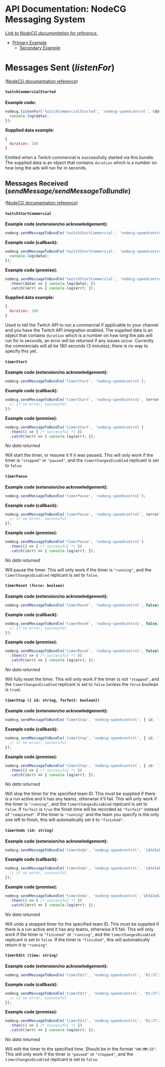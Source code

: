 # API Documentation: NodeCG Messaging System

*[Link to NodeCG documentation for reference.](https://nodecg.com/NodeCG.html#Replicant)*

- [Primary Example](#example)
  - [Secondary Example](#example)


# Messages Sent (*listenFor*)
([NodeCG documentation reference](https://nodecg.com/NodeCG.html#listenFor))

#### `twitchCommercialStarted`

**Example code:**
```javascript
nodecg.listenFor('twitchCommercialStarted', 'nodecg-speedcontrol', (data) => {
  console.log(data);
});
```
**Supplied data example:**
```javascript
{
  duration: 180
}
```

Emitted when a Twitch commercial is successfully started via this bundle. The supplied data is an object that contains `duration` which is a number on how long the ads will run for in seconds.


## Messages Received (*sendMessage/sendMessageToBundle*)
([NodeCG documentation reference](https://nodecg.com/NodeCG.html#sendMessageToBundle))

#### `twitchStartCommercial`

**Example code (extension/no acknowledgement):**
```javascript
nodecg.sendMessageToBundle('twitchStartCommercial', 'nodecg-speedcontrol');
```
**Example code (callback):**
```javascript
nodecg.sendMessageToBundle('twitchStartCommercial', 'nodecg-speedcontrol', (error, data) => {
  console.log(data);
});
```
**Example code (promise):**
```javascript
nodecg.sendMessageToBundle('twitchStartCommercial', 'nodecg-speedcontrol')
  .then((data) => { console.log(data); })
  .catch((err) => { console.log(err); });
```
**Supplied data example:**
```javascript
{
  duration: 180
}
```

Used to tell the Twitch API to run a commercial if applicable to your channel and you have the Twitch API integration enabled. The supplied data is an object that contains `duration` which is a number on how long the ads will run for in seconds, an error will be returned if any issues occur. Currently the commercials will all be 180 seconds (3 minutes); there is no way to specify this yet.

#### `timerStart`

**Example code (extension/no acknowledgement):**
```javascript
nodecg.sendMessageToBundle('timerStart', 'nodecg-speedcontrol');
```
**Example code (callback):**
```javascript
nodecg.sendMessageToBundle('timerStart', 'nodecg-speedcontrol', (error) => {
  // if no error, successful
});
```
**Example code (promise):**
```javascript
nodecg.sendMessageToBundle('timerStart', 'nodecg-speedcontrol')
  .then(() => { /* successful */ })
  .catch((err) => { console.log(err); });
```
*No data returned*

Will start the timer, or resume it if it was paused. This will only work if the timer is `"stopped"` or `"paused"`, and the `timerChangesDisabled` replicant is set to `false`.

#### `timerPause`

**Example code (extension/no acknowledgement):**
```javascript
nodecg.sendMessageToBundle('timerPause', 'nodecg-speedcontrol');
```
**Example code (callback):**
```javascript
nodecg.sendMessageToBundle('timerPause', 'nodecg-speedcontrol', (error) => {
  // if no error, successful
});
```
**Example code (promise):**
```javascript
nodecg.sendMessageToBundle('timerPause', 'nodecg-speedcontrol')
  .then(() => { /* successful */ })
  .catch((err) => { console.log(err); });
```
*No data returned*

Will pause the timer. This will only work if the timer is `"running"`, and the `timerChangesDisabled` replicant is set to `false`.

#### `timerReset (force: boolean)`

**Example code (extension/no acknowledgement):**
```javascript
nodecg.sendMessageToBundle('timerReset', 'nodecg-speedcontrol', false);
```
**Example code (callback):**
```javascript
nodecg.sendMessageToBundle('timerReset', 'nodecg-speedcontrol', false, (error) => {
  // if no error, successful
});
```
**Example code (promise):**
```javascript
nodecg.sendMessageToBundle('timerReset', 'nodecg-speedcontrol', false)
  .then(() => { /* successful */ })
  .catch((err) => { console.log(err); });
```
*No data returned*

Will fully reset the timer. This will only work if the timer is not `"stopped"`, and the `timerChangesDisabled` replicant is set to `false` (unless the `force` boolean is `true`).

#### `timerStop ({ id: string, forfeit: boolean})`

**Example code (extension/no acknowledgement):**
```javascript
nodecg.sendMessageToBundle('timerStop', 'nodecg-speedcontrol', { id: '18341eb2-eb45-4184-98f6-e74baafaf71a', forfeit: false });
```
**Example code (callback):**
```javascript
nodecg.sendMessageToBundle('timerStop', 'nodecg-speedcontrol', { id: '18341eb2-eb45-4184-98f6-e74baafaf71a', forfeit: false }, (error) => {
  // if no error, successful
});
```
**Example code (promise):**
```javascript
nodecg.sendMessageToBundle('timerStop', 'nodecg-speedcontrol', { id: '18341eb2-eb45-4184-98f6-e74baafaf71a', forfeit: false })
  .then(() => { /* successful */ })
  .catch((err) => { console.log(err); });
```
*No data returned*

Will stop the timer for the specified team ID. This must be supplied if there is a run active and it has any teams, otherwise it'll fail. This will only work if the timer is `"running"`, and the `timerChangesDisabled` replicant is set to `false`. If `forfeit` is `true` the finish time will be recorded as `"forfeit"` instead of `"completed"`. If the timer is `"running"` and the team you specify is the only one left to finish, this will automatically set it to `"finished"`.

#### `timerUndo (id: string)`

**Example code (extension/no acknowledgement):**
```javascript
nodecg.sendMessageToBundle('timerUndo', 'nodecg-speedcontrol', '18341eb2-eb45-4184-98f6-e74baafaf71a');
```
**Example code (callback):**
```javascript
nodecg.sendMessageToBundle('timerUndo', 'nodecg-speedcontrol', '18341eb2-eb45-4184-98f6-e74baafaf71a', (error) => {
  // if no error, successful
});
```
**Example code (promise):**
```javascript
nodecg.sendMessageToBundle('timerUndo', 'nodecg-speedcontrol','18341eb2-eb45-4184-98f6-e74baafaf71a')
  .then(() => { /* successful */ })
  .catch((err) => { console.log(err); });
```
*No data returned*

Will undo a stopped timer for the specified team ID. This must be supplied if there is a run active and it has any teams, otherwise it'll fail. This will only work if the timer is `"finished"` or `"running"`, and the `timerChangesDisabled` replicant is set to `false`. If the timer is `"finished"`, this will automatically return it to `"running"`.

#### `timerEdit (time: string)`

**Example code (extension/no acknowledgement):**
```javascript
nodecg.sendMessageToBundle('timerEdit', 'nodecg-speedcontrol', '01:37:23');
```
**Example code (callback):**
```javascript
nodecg.sendMessageToBundle('timerEdit', 'nodecg-speedcontrol', '01:37:23', (error) => {
  // if no error, successful
});
```
**Example code (promise):**
```javascript
nodecg.sendMessageToBundle('timerEdit', 'nodecg-speedcontrol', '01:37:23')
  .then(() => { /* successful */ })
  .catch((err) => { console.log(err); });
```
*No data returned*

Will edit the timer to the specified time. Should be in the format `"HH:MM:SS"`. This will only work if the timer is `"paused"` or `"stopped"`, and the `timerChangesDisabled` replicant is set to `false`.
